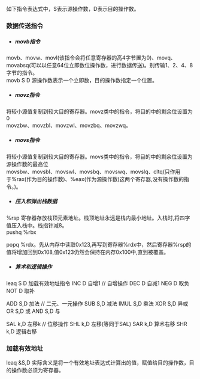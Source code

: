 如下指令表达式中，S表示源操作数，D表示目的操作数。
### 数据传送指令
* ##### movb指令
movb、movw、movl(该指令会将任意寄存器的高4字节置为0)、movq、movabsq(可以以任意64位立即数位操作数，进行数据传送)。别传输1、2、4、8字节的指令。  
movb S D 源操作数表示一个立即数，目的操作数指定一个位置。  

* ##### movz指令
将较小源值复制到较大目的寄存器。movz类中的指令，将目的中的剩余位设置为0  
movzbw、movzbl、movzwl、movzbq、movzwq。  
* ##### movs指令
将较小源值复制到较大目的寄存器。movs类中的指令，将目的中的剩余位设置为源操作数的最高位  
movsbw、movsbl、movswl、movsbq、movswq、movslq、cltq(只作用于%rax(作为目的操作数)、%eax(作为源操作数)这两个寄存器,没有操作数的指令。)。  

* ##### 压入和弹出栈数据
%rsp 寄存器存放栈顶元素地址。栈顶地址永远是栈内最小地址。入栈时,将四字值压入栈中。栈指针减8。  
pushq %rbx  

popq %rdx。先从内存中读取0x123,再写到寄存器%rdx中，然后寄存器%rsp的值将增加回到0x108,值0x123仍然会保持在内存0x100中,直到被覆盖。
* ##### 算术和逻辑操作
leaq  S D       加载有效地址指令
INC D           自增1           // 自增操作
DEC D           自减1
NEG D           取负
NOT D           取补

ADD S,D       加法              // 二元、一元操作
SUB S,D       减法
IMUL S,D      乘法
XOR S,D       异或
OR S,D          或
AND S,D       与

SAL k,D      左移k              // 位移操作
SHL k,D      左移(等同于SAL)
SAR k,D      算术右移
SHR k,D      逻辑右移
### 加载有效地址
leaq &S,D 实际含义是将一个有效地址表达式计算出的值，赋值给目的操作数，目的操作数必须为寄存器。